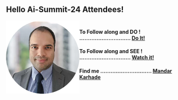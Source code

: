 ## Hello Ai-Summit-24 Attendees!
[comment]: ![MedCon-24](https://github.com/mandar-karhade/Medcon2024/blob/f6581a7f2836778f6197da8d8f78229aba215dd9/Images/MedCon24.png?raw=true)

<img align="left" src="https://github.com/mandar-karhade/Medcon2024/blob/ccfe0dd8df7577fae10c7f11789e64b52a66ee57/Images/Mandar.png?raw=true" width="200" height="200">


#

#### To Follow along and DO ! .............................. [Do It!](https://colab.research.google.com/github/mandar-karhade/AIsummit24/blob/main/Notebooks/2024_AI_Summit.ipynb)

#### To Follow along and SEE ! .............................. [Watch it!](https://colab.research.google.com/github/mandar-karhade/AIsummit24/blob/main/Notebooks/2024_AI_Summit_completed.ipynb)

#### Find me .............................. [Mandar Karhade](https://www.linkedin.com/in/mandarkarhade/)

#
